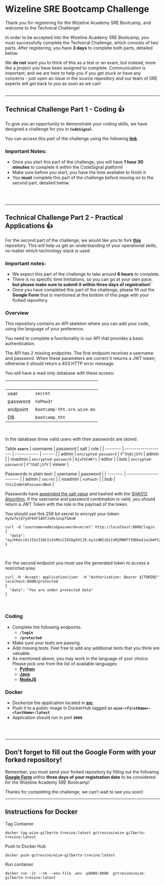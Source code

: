 # Wizeline SRE Bootcamp Challenge

Thank you for registering for the Wizeline Academy SRE Bootcamp, and welcome to the Technical Challenge!

In order to be accepted into the Wizeline Academy SRE Bootcamp, you must successfully complete the Technical Challenge, which consists of two parts. After registering, you have **3 days** to complete both parts, detailed below. 

We **do not** want you to think of this as a test or an exam, but instead, more like a project you have been assigned to complete. Communication is important, and we are here to help you if you get stuck or have any concerns - just open an issue in the source repository and our team of SRE experts will get back to you as soon as we can!
<br />
<br />

---
## Technical Challenge Part 1 - Coding  👍

To give you an opportunity to demonstrate your coding skills, we have designed a challenge for you in **`CodeSignal`**.

You can access this part of the challenge using the following **[link](https://app.codesignal.com/public-test/2Lh7cTcj9Y3QGtdp5/btThroTfv5AWpT)**.


### Important Notes:
- Once you start this part of the challenge, you will have **1 hour 30 minutes** to complete it within the CodeSignal platform!
- Make sure before you start, you have the time available to finish it.
- You **must** complete this part of the challenge before moving on to the second part, detailed below.
<br />
<br />


---
## Technical Challenge Part 2 - Practical Applications 👍

For the second part of the challenge, we would like you to fork **[this](https://github.com/wizelineacademy/sre-bootcamp)** repository. This will help us get an understanding of your operational skills, no matter which technology stack is used.


### Important notes:
- We expect this part of the challenge to take around **6 hours** to complete. 
- There is no specific time limitations, so you can go at your own pace, **but please make sure to submit it within three days of registration!**
- Once you have completed this part of the challenge, please fill out the **Google Form** that is mentioned at the bottom of this page with your forked repository.


### Overview

This repository contains an API skeleton where you can add your code, using the language of your preference.

You need to complete a functionality in our API that provides a basic authentication.

The API has 2 missing endpoints. The first endpoint receives a username and password. When these parameters are correct it returns a JWT token; otherwise it should return a 403 HTTP error message.


You will have a read only database with these access:

|&nbsp;|&nbsp;|
| -------- | -------------------------- |
| user     | `secret`                   |
| password | `noPow3r`                  |
| endpoint | `bootcamp-tht.sre.wize.mx` |
| DB       | `bootcamp_tht`             |
<br />

In the database three valid users with their passwords are stored:

Table **`users`**
| username | password             | salt         | role   |
| -------- | -------------------- | ------------ | ------ |
| admin    | `encrypted-password` | `F^S%QljSfV` | admin  |
| noadmin  | `encrypted-password` | `KjvFUC#K*i` | editor |
| bob      | `encrypted-password` | `F^S%QljSfV` | viewer |
<br />

Passwords in plain text:
| username | password                |
| -------- | ----------------------- |
| admin    | `secret`                |
| noadmin  | `noPow3r`               |
| bob      | `thisIsNotAPasswordBob` |
<br />

Passwords have [appended the salt value](https://auth0.com/blog/adding-salt-to-hashing-a-better-way-to-store-passwords/#Mitigating-Password-Attacks-with-Salt) and hashed with the [SHA512 Algorithm](https://en.wikipedia.org/wiki/SHA-2).
If the username and password combination is valid, you should return a JWT Token with the role in the payload of the token.
<br />

You should use this 256 bit secret to encrypt your token:
`my2w7wjd7yXF64FIADfJxNs1oupTGAuW`
```
curl -d "username=admin&password=secret" http://localhost:8000/login
{
  "data": "eyJhbGciOiJIUzI1NiIsInR5cCI6IkpXVCJ9.eyJzdWIiOiIxMjM0NTY3ODkwIiwibmFtZSI6IkpvaG4gRG9lIiwiaWF0IjoxNTE2MjM5MDIyfQ.SflKxwRJSMeKKF2QT4fwpMeJf36POk6yJV_adQssw5c"
}
```
<br />

For the second endpoint you must use the generated token to access a restricted area:
```
curl -H 'Accept: application/json' -H "Authorization: Bearer ${TOKEN}" localhost:8000/protected
{
  "data": "You are under protected data"
}
```
<br />

### Coding
  * Complete the following endpoints.
    - **`/login`**
    - **`/protected`**
  * Make sure your tests are passing.
  * Add missing tests. Feel free to add any additional tests that you think are valuable.
  * As mentioned above, you may work in the language of your choice. Please pick one from the list of available languages:
    - **[Python](auth_api/python)**
    - **[Java](auth_api/java)**
    - **[NodeJS](auth_api/node)**

### Docker
  * Dockerize the application located in **[src](/src)**
  * Push it to a public image in DockerHub tagged as **`wize-<firstName>-<lastName>:latest`**
  * Application should run in port **`8000`**
<br />
<br />

---
## Don’t forget to fill out the Google Form with your forked repository!

Remember, you must send your forked repository by filling out the following **[Google Form](https://forms.gle/rMVZJ8CnxoMaMPzb8)** within **three days of your registration date** to be considered for the Wizeline Academy SRE Bootcamp!

Thanks for completing the challenge, we can’t wait to see you soon!

---
## Instructions for Docker

Tag Container
```
docker tag wize-gilberto-trevino:latest gctrevino/wize-gilberto-trevino:latest
```

Push to Docker Hub
```
docker push gctrevino/wize-gilberto-trevino:latest
```

Run container
```
docker run -it --rm --env-file .env -p8000:8000  gctrevino/wize-gilberto-trevino:latest
```
